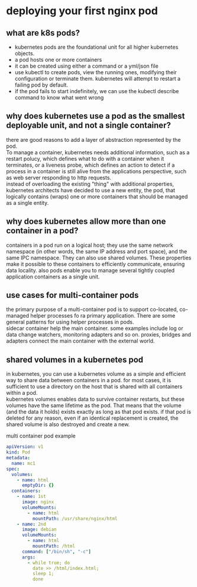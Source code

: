 # deploying your first nginx pod

## what are k8s pods?

- kubernetes pods are the foundational unit for all higher kubernetes objects.
- a pod hosts one or more containers
- it can be created using either a command or a yml/json file
- use kubectl to create pods, view the running ones, modifying their configuration or terminate them. kubernetes will attempt to restart a failing pod by default.
- if the pod fails to start indefinitely, we can use the kubectl describe command to know what went wrong

## why does kubernetes use a pod as the smallest deployable unit, and not a single container?

there are good reasons to add a layer of abstraction represented by the pod.  
To manage a container, kubernetes needs additional information, such as a restart polucy, which defines what to do with a container when it terminates, or a liveness probe, which defines an action to detect if a process in a container is still alive from the applications perspective, such as web server responding to http requests.  
instead of overloading the existing "thing" with additional properties, kubernetes architects have decided to use a new entity, the pod, that logically contains (wraps) one or more containers that should be managed as a single entity.

## why does kubernetes allow more than one container in a pod?

containers in a pod run on a logical host; they use the same network namespace (in other words, the same IP address and port space), and the same IPC namespace. They can also use shared volumes. These properties make it possible to these containers to efficiently communicate, ensuring data locality. also pods enable you to manage several tightly coupled application containers as a single unit.

## use cases for multi-container pods

the primary purpose of a multi-container pod is to support co-located, co-managed helper processes fo ra primary application. There are some general patterns for using helper processes in pods.  
sidecar container help the main container. some examples include log or data change watchers, monitoring adapters and so on.
proxies, bridges and adapters connect the main container with the external world.

## shared volumes in a kubernetes pod

in kubernetes, you can use a kubernetes volume as a simple and efficient way to share data between containers in a pod. for most cases, it is sufficient to use a directory on the host that is shared with all containers within a pod.  
kubernetes volumes enables data to survive container restarts, but these volumes have the same lifetime as the pod. That means that the volume (and the data it holds) exists exactly as long as that pod exists. if that pod is deleted for any reason, even if an identical replacement is created, the shared volume is also destroyed and create a new.

multi container pod example

```yml
apiVersion: v1
kind: Pod
metadata:
  name: mc1
spec:
  volumes:
    - name: html
      emptyDir: {}
  containers:
    - name: 1st
      image: nginx
      volumeMounts:
        - name: html
          mountPath: /usr/share/nginx/html
    - name: 2nd
      image: debian
      volumeMounts:
        - name: html
          mountPath: /html
      command: ["/bin/sh", "-c"]
      args:
        - while true; do
          date >> /html/index.html;
          sleep 1;
          done
```

